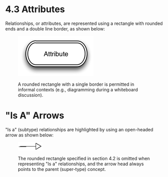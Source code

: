 # 4.3 Attributes

Relationships, or attributes, are represented using a rectangle with rounded ends and a double line border, as shown below:

<figure><img src="../images/29950808.png" alt="" title=""><figcaption><p>A rounded rectangle with a single border is permitted in informal contexts (e.g., diagramming during a whiteboard discussion).</p></figcaption></figure>

  

#  "Is A" Arrows

"Is a" (subtype) relationships are highlighted by using an open-headed arrow as shown below:

<figure><img src="../images/29950809.png" alt="" title=""><figcaption><p>The rounded rectangle specified in section 4.2 is omitted when representing "Is a" relationships, and the arrow head always points to the parent (super-type) concept.</p></figcaption></figure>

  

  

  

